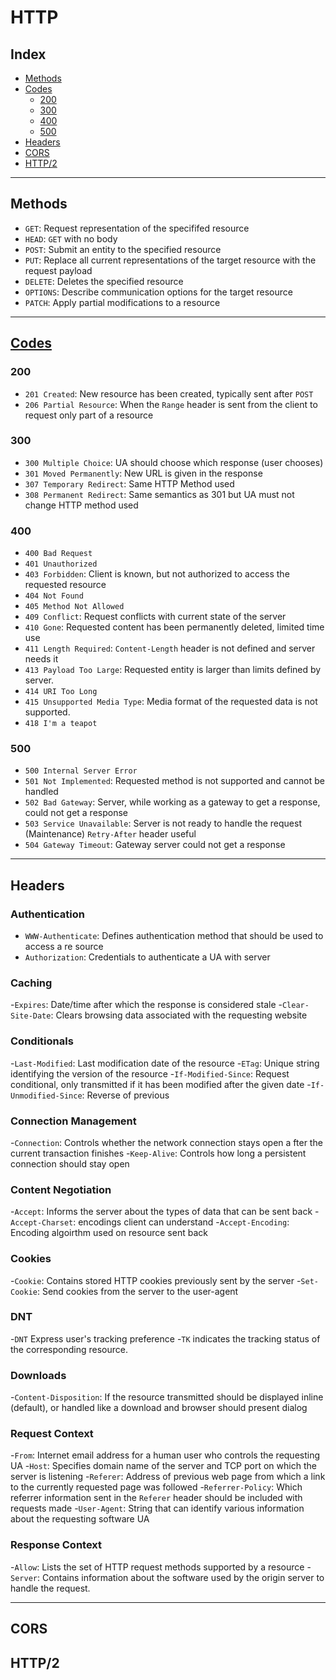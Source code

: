 <!-- omit in toc -->
# HTTP

<!-- omit in toc -->
## Index

- [Methods](#methods)
- [Codes](#codes)
  - [200](#200)
  - [300](#300)
  - [400](#400)
  - [500](#500)
- [Headers](#headers)
- [CORS](#cors)
- [HTTP/2](#http2)

---

## Methods

- `GET`: Request representation of the specififed resource
- `HEAD`: `GET` with no body
- `POST`: Submit an entity to the specified resource
- `PUT`: Replace all current representations of the target resource with the request payload
- `DELETE`: Deletes the specified resource
- `OPTIONS`: Describe communication options for the target resource
- `PATCH`: Apply partial modifications to a resource

---

## [Codes](https://developer.mozilla.org/en-US/docs/Web/HTTP/Status)

### 200

- `201 Created`: New resource has been created, typically sent after `POST`
- `206 Partial Resource`: When the `Range` header is sent from the client to request only part of a resource

### 300

- `300 Multiple Choice`: UA should choose which response (user chooses)
- `301 Moved Permanently`: New URL is given in the response
- `307 Temporary Redirect`: Same HTTP Method used
- `308 Permanent Redirect`: Same semantics as 301 but UA must not change HTTP method used

### 400

- `400 Bad Request`
- `401 Unauthorized`
- `403 Forbidden`: Client is known, but not authorized to access the requested resource
- `404 Not Found`
- `405 Method Not Allowed`
- `409 Conflict`: Request conflicts with current state of the server
- `410 Gone`: Requested content has been permanently deleted, limited time use
- `411 Length Required`: `Content-Length` header is not defined and server needs it
- `413 Payload Too Large`: Requested entity is larger than limits defined by server.
- `414 URI Too Long`
- `415 Unsupported Media Type`: Media format of the requested data is not supported.
- `418 I'm a teapot`

### 500

- `500 Internal Server Error`
- `501 Not Implemented`: Requested method is not supported and cannot be handled
- `502 Bad Gateway`: Server, while working as a gateway to get a response, could not get a response
- `503 Service Unavailable`: Server is not ready to handle the request (Maintenance) `Retry-After` header useful
- `504 Gateway Timeout`: Gateway server could not get a response

---

## Headers

<!-- omit in toc -->
### Authentication

- `WWW-Authenticate`: Defines authentication method that should be used to access a re source
- `Authorization`: Credentials to authenticate a UA with server

<!-- omit in toc -->
### Caching

-`Expires`: Date/time after which the response is considered stale
-`Clear-Site-Date`: Clears browsing data associated with the requesting website

<!-- omit in toc -->
### Conditionals

-`Last-Modified`: Last modification date of the resource
-`ETag`: Unique string identifying the version of the resource
-`If-Modified-Since`: Request conditional, only transmitted if it has been modified after the given date
-`If-Unmodified-Since`: Reverse of previous

<!-- omit in toc -->
### Connection Management

-`Connection`: Controls whether the network connection stays open a fter the current transaction finishes
-`Keep-Alive`: Controls how long a persistent connection should stay open

<!-- omit in toc -->
### Content Negotiation

-`Accept`: Informs the server about the types of data that can be sent back
-`Accept-Charset`: encodings client can understand
-`Accept-Encoding`: Encoding algoirthm used on resource sent back

<!-- omit in toc -->
### Cookies

-`Cookie`: Contains stored HTTP cookies previously sent by the server
-`Set-Cookie`: Send cookies from the server to the user-agent

<!-- omit in toc -->
### DNT

-`DNT` Express user's tracking preference
-`TK` indicates the tracking status of the corresponding resource.

<!-- omit in toc -->
### Downloads

-`Content-Disposition`: If the resource transmitted should be displayed inline (default), or handled like a download and browser should present dialog

<!-- omit in toc -->
### Request Context

-`From`: Internet email address for a human user who controls the requesting UA
-`Host`: Specifies domain name of the server and TCP port on which the server is listening
-`Referer`: Address of previous web page from which a link to the currently requested page was followed
-`Referrer-Policy`: Which referrer information sent in the `Referer` header should be included with requests made
-`User-Agent`: String that can identify various information about the requesting software UA

<!-- omit in toc -->
### Response Context

-`Allow`: Lists the set of HTTP request methods supported by a resource
-`Server`: Contains information about the software used by the origin server to handle the request.

---

## CORS

## HTTP/2
